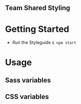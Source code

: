 Team Shared Styling
---

# Getting Started
- Run the Styleguide `$ npm start`

# Usage
## Sass variables
## CSS variables

